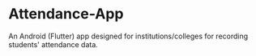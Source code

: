 # Attendance-App
An Android (Flutter) app designed for institutions/colleges for recording students' attendance data.
